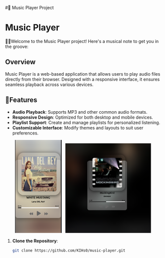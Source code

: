 #🎼 Music Player Project
# Music Player

🙋‍♂️Welcome to the Music Player project! Here's a musical note to get you in the groove:
 <!-- Replace with your project's logo image -->


## Overview

Music Player is a web-based application that allows users to play audio files directly from their browser. Designed with a responsive interface, it ensures seamless playback across various devices.

## 🚀Features

- **Audio Playback**: Supports MP3 and other common audio formats.
- **Responsive Design**: Optimized for both desktop and mobile devices.
- **Playlist Support**: Create and manage playlists for personalized listening.
- **Customizable Interface**: Modify themes and layouts to suit user preferences.

<p align="center">
  <img src="https://github.com/KIHs0/MusicPlayer/blob/main/image%20copy.png" width="30%" />
  &nbsp;
  <img src="https://github.com/KIHs0/MusicPlayer/blob/main/image.png" width="55%" />
</p>


1. **Clone the Repository**:

   ```bash
   git clone https://github.com/KIHs0/music-player.git
